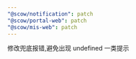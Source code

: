 ```yaml
---
"@scow/notification": patch
"@scow/portal-web": patch
"@scow/mis-web": patch
---
```


修改兜底报错,避免出现 undefined 一类提示
